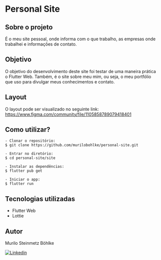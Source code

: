 # Personal Site

## Sobre o projeto

É o meu site pessoal, onde informa com o que trabalho, as empresas onde trabalhei e informações de contato.

## Objetivo

O objetivo do desenvolvimento deste site foi testar de uma maneira prática o Flutter Web. Também, é o site sobre meu mim, ou seja, o meu portfólio que uso para divulgar meus conhecimentos e contato.

## Layout

O layout pode ser visualizado no seguinte link: https://www.figma.com/community/file/1105858789079418401

## Como utilizar?

~~~
- Clonar o repositório:
$ git clone https://github.com/murilobohlke/personal-site.git

- Entrar no diretório:
$ cd personal-site/site

- Instalar as dependências:
$ flutter pub get

- Iniciar o app: 
$ flutter run
~~~

## Tecnologias utilizadas

- Flutter Web
- Lottie

## Autor

Murilo Steinmetz Böhlke

[![Linkedin](https://img.shields.io/badge/-LinkedIn-blue?style=for-the-badge&logo=Linkedin&logoColor=white)](https://www.linkedin.com/in/murilobohlke/)
